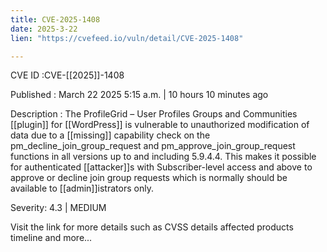 ```yaml
---
title: CVE-2025-1408
date: 2025-3-22
lien: "https://cvefeed.io/vuln/detail/CVE-2025-1408"

---
```


CVE ID :CVE-[[2025]]-1408

Published :  March 22
2025
5:15 a.m. | 10 hours
10 minutes ago

Description : The ProfileGrid – User Profiles
Groups and Communities [[plugin]] for  [[WordPress]] is vulnerable to unauthorized modification of data due to a [[missing]] capability check on the pm_decline_join_group_request and pm_approve_join_group_request functions in all versions up to
and including
5.9.4.4. This makes it possible for authenticated [[attacker]]s
with Subscriber-level access and above
to approve or decline join group requests which is normally should be available to [[admin]]istrators only.

Severity: 4.3 | MEDIUM

Visit the link for more details
such as CVSS details
affected products
timeline
and more...
